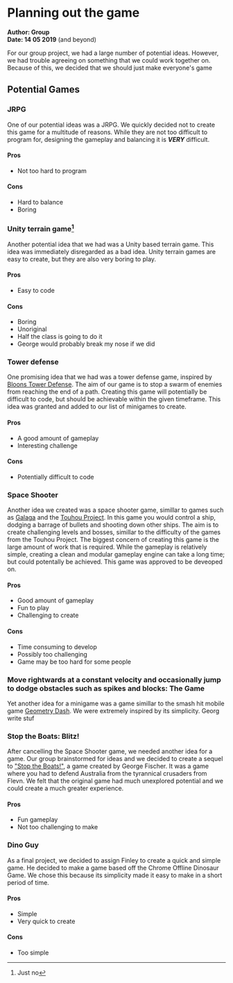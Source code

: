 # Planning out the game
**Author: Group**  
**Date: 14 05 2019** (and beyond)  

For our group project, we had a large number of potential ideas.  However, we had trouble agreeing on something that we could work together on.  Because of this, we decided that we should just make everyone's game
## Potential Games
###   JRPG
One of our potential ideas was a JRPG.  We quickly decided not to create this game for a multitude of reasons.  While they are not too difficult to program for, designing the gameplay and balancing it is ***VERY*** difficult.  
#### Pros
- Not too hard to program
#### Cons
- Hard to balance
- Boring 
### Unity terrain game[^1]
Another potential idea that we had was a Unity based terrain game.  This idea was immediately disregarded as a bad idea.  Unity terrain games are easy to create, but they are also very boring to play.  
#### Pros
- Easy to code
#### Cons
- Boring
- Unoriginal
- Half the class is going to do it
- George would probably break my nose if we did
### Tower defense
One promising idea that we had was a tower defense game, inspired by [Bloons Tower Defense](https://en.wikipedia.org/wiki/Bloons_Tower_Defense).  The aim of our game is to stop a swarm of enemies from reaching the end of a path.  Creating this game will potentially be difficult to code, but should be achievable within the given timeframe.  This idea was granted and added to our list of minigames to create.
#### Pros
- A good amount of gameplay
- Interesting challenge
#### Cons
- Potentially difficult to code
### Space Shooter
Another idea we created was a space shooter game, simillar to games such as [Galaga](https://en.wikipedia.org/wiki/Galaga) and the [Touhou Project](https://en.wikipedia.org/wiki/Touhou_Project).  In this game you would control a ship, dodging a barrage of bullets and shooting down other ships.  The aim is to create challenging levels and bosses, simillar to the difficulty of the games from the Touhou Project.  The biggest concern of creating this game is the large amount of work that is required.  While the gameplay is relatively simple, creating a clean and modular gameplay engine can take a long time; but could potentally be achieved.  This game was approved to be deveoped on.
#### Pros
- Good amount of gameplay
- Fun to play
- Challenging to create
#### Cons
- Time consuming to develop 
- Possibly too challenging
- Game may be too hard for some people

### Move rightwards at a constant velocity and occasionally jump to dodge obstacles such as spikes and blocks: The Game

Yet another idea for a minigame was a game simillar to the smash hit mobile game [Geometry Dash](https://store.steampowered.com/app/322170/Geometry_Dash/).  We were extremely inspired by its simplicity.  Georg write stuf
### Stop the Boats: Blitz!
After cancelling the Space Shooter game, we needed another idea for a game.  Our group brainstormed for ideas and we decided to create a sequel to ["Stop the Boats!"](https://gitlab.com/byhemechi/boatstopper), a game created by George Fischer.  It was a game where you had to defend Australia from the tyrannical crusaders from Flevn.  We felt that the original game had much unexplored potential and we could create a much greater experience.  
#### Pros
- Fun gameplay
- Not too challenging to make

### Dino Guy
As a final project, we decided to assign Finley to create a quick and simple game.  He decided to make a game based off the Chrome Offline Dinosaur Game.  We chose this because its simplicity made it easy to make in a short period of time.
#### Pros
- Simple
- Very quick to create
#### Cons
- Too simple

  [^1]: Just no 